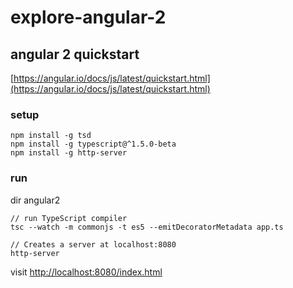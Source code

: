 # explore-angular-2

## angular 2 quickstart

[https://angular.io/docs/js/latest/quickstart.html](https://angular.io/docs/js/latest/quickstart.html)

### setup

```shell
npm install -g tsd
npm install -g typescript@^1.5.0-beta
npm install -g http-server
```

### run

dir angular2

```shell
// run TypeScript compiler
tsc --watch -m commonjs -t es5 --emitDecoratorMetadata app.ts

// Creates a server at localhost:8080
http-server
```

visit [http://localhost:8080/index.html](http://localhost:8080/index.html)
